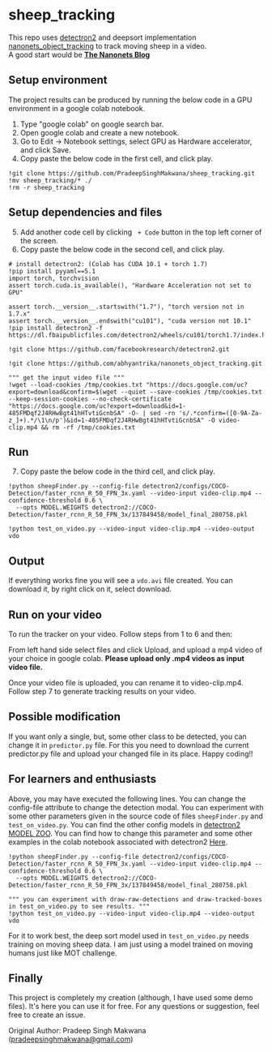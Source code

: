 # sheep_tracking
This repo uses [detectron2](https://github.com/facebookresearch/detectron2) and deepsort implementation [nanonets_object_tracking](https://github.com/abhyantrika/nanonets_object_tracking) to track moving sheep in a video.  
A good start would be **[The Nanonets Blog](https://nanonets.com/blog/object-tracking-deepsort/)**

## Setup environment
The project results can be produced by running the below code in a GPU environment in a google colab notebook.

1. Type "google colab" on google search bar.
2. Open google colab and create a new notebook.  
3. Go to Edit -> Notebook settings, select GPU as Hardware accelerator, and click Save.  
4. Copy paste the below code in the first cell, and click play.
  
```
!git clone https://github.com/PradeepSinghMakwana/sheep_tracking.git
!mv sheep_tracking/* ./
!rm -r sheep_tracking
```
  
## Setup dependencies and files
  
5. Add another code cell by clicking ` + Code` button in the top left corner of the screen. 
6. Copy paste the below code in the second cell, and click play.
```
# install detectron2: (Colab has CUDA 10.1 + torch 1.7)
!pip install pyyaml==5.1
import torch, torchvision
assert torch.cuda.is_available(), "Hardware Acceleration not set to GPU"

assert torch.__version__.startswith("1.7"), "torch version not in 1.7.x"
assert torch.__version__.endswith("cu101"), "cuda version not 10.1"
!pip install detectron2 -f https://dl.fbaipublicfiles.com/detectron2/wheels/cu101/torch1.7/index.html

!git clone https://github.com/facebookresearch/detectron2.git

!git clone https://github.com/abhyantrika/nanonets_object_tracking.git

""" get the input video file """
!wget --load-cookies /tmp/cookies.txt "https://docs.google.com/uc?export=download&confirm=$(wget --quiet --save-cookies /tmp/cookies.txt --keep-session-cookies --no-check-certificate "https://docs.google.com/uc?export=download&id=1-485FMDqf2J4RHwBgt41hHTvtiGcnbSA" -O- | sed -rn 's/.*confirm=([0-9A-Za-z_]+).*/\1\n/p')&id=1-485FMDqf2J4RHwBgt41hHTvtiGcnbSA" -O video-clip.mp4 && rm -rf /tmp/cookies.txt
```

## Run
  
7. Copy paste the below code in the third cell, and click play.
  
```
!python sheepFinder.py --config-file detectron2/configs/COCO-Detection/faster_rcnn_R_50_FPN_3x.yaml --video-input video-clip.mp4 --confidence-threshold 0.6 \
  --opts MODEL.WEIGHTS detectron2://COCO-Detection/faster_rcnn_R_50_FPN_3x/137849458/model_final_280758.pkl

!python test_on_video.py --video-input video-clip.mp4 --video-output vdo
```
  
  
## Output
  
If everything works fine you will see a `vdo.avi` file created. You can download it, by right click on it, select download.
  
  
## Run on your video
  
To run the tracker on your video. Follow steps from 1 to 6 and then:  
  
From left hand side select files and click Upload, and upload a mp4 video of your choice in google colab. **Please upload only .mp4 videos as input video file.**  
  
Once your video file is uploaded, you can rename it to video-clip.mp4. Follow step 7 to generate tracking results on your video.  
  
  
## Possible modification
  
If you want only a single, but, some other class to be detected, you can change it in `predictor.py` file. For this you need to download the current predictor.py file and upload your changed file in its place. Happy coding!!
  
  
## For learners and enthusiasts
  
Above, you may have executed the following lines. You can change the config-file attribute to change the detection modal. You can experiment with some other parameters given in the source code of files `sheepFinder.py` and `test_on_video.py`.  You can find the other config models in [detectron2 MODEL ZOO](https://github.com/facebookresearch/detectron2/blob/master/MODEL_ZOO.md). You can find how to change this parameter and some other examples in the colab notebook associated with detectron2 [Here](https://github.com/facebookresearch/detectron2).
  
```
!python sheepFinder.py --config-file detectron2/configs/COCO-Detection/faster_rcnn_R_50_FPN_3x.yaml --video-input video-clip.mp4 --confidence-threshold 0.6 \
  --opts MODEL.WEIGHTS detectron2://COCO-Detection/faster_rcnn_R_50_FPN_3x/137849458/model_final_280758.pkl

""" you can experiment with draw-raw-detections and draw-tracked-boxes in test_on_video.py to see results. """
!python test_on_video.py --video-input video-clip.mp4 --video-output vdo
```  
  
For it to work best, the deep sort model used in `test_on_video.py` needs training on moving sheep data. I am just using a model trained on moving humans just like MOT challenge.
  
## Finally  
  
This project is completely my creation (although, I have used some demo files). It's here you can use it for free. For any questions or suggestion, feel free to create an issue.
  
Original Author: Pradeep Singh Makwana (pradeepsinghmakwana@gmail.com)
